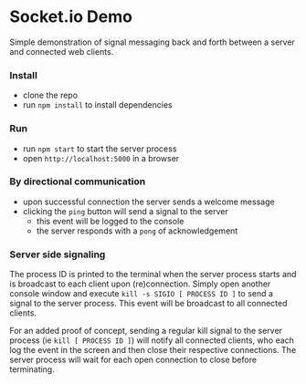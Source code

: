# Socket.io Demo

Simple demonstration of signal messaging back and forth between a server and connected web clients.

### Install

* clone the repo
* run `npm install` to install dependencies

### Run
* run `npm start` to start the server process
* open `http://localhost:5000` in a browser

### By directional communication
* upon successful connection the server sends a welcome message
* clicking the `ping` button will send a signal to the server
    * this event will be logged to the console
    * the server responds with a `pong` of acknowledgement

### Server side signaling

The process ID is printed to the terminal when the server process starts and is broadcast to each client upon (re)connection.  Simply open another console window and execute `kill -s SIGIO [ PROCESS ID ]` to send a signal to the server process.  This event will be broadcast to all connected clients.

For an added proof of concept, sending a regular kill signal to the server process (ie `kill [ PROCESS ID ]`) will notify all connected clients, who each log the event in the screen and then close their respective connections.  The server process will wait for each open connection to close before terminating.
